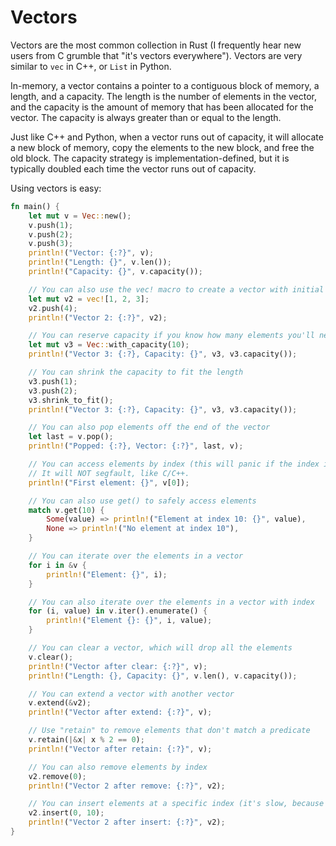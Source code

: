 # Vectors

Vectors are the most common collection in Rust (I frequently hear new users from C grumble that "it's vectors everywhere"). Vectors are very similar to `vec` in C++, or `List` in Python.

In-memory, a vector contains a pointer to a contiguous block of memory, a length, and a capacity. The length is the number of elements in the vector, and the capacity is the amount of memory that has been allocated for the vector. The capacity is always greater than or equal to the length.

Just like C++ and Python, when a vector runs out of capacity, it will allocate a new block of memory, copy the elements to the new block, and free the old block. The capacity strategy is implementation-defined, but it is typically doubled each time the vector runs out of capacity.

Using vectors is easy:

```rust
fn main() {
    let mut v = Vec::new();
    v.push(1);
    v.push(2);
    v.push(3);
    println!("Vector: {:?}", v);
    println!("Length: {}", v.len());
    println!("Capacity: {}", v.capacity());

    // You can also use the vec! macro to create a vector with initial values
    let mut v2 = vec![1, 2, 3];
    v2.push(4);
    println!("Vector 2: {:?}", v2); 

    // You can reserve capacity if you know how many elements you'll need
    let mut v3 = Vec::with_capacity(10);
    println!("Vector 3: {:?}, Capacity: {}", v3, v3.capacity());

    // You can shrink the capacity to fit the length
    v3.push(1);
    v3.push(2);
    v3.shrink_to_fit();
    println!("Vector 3: {:?}, Capacity: {}", v3, v3.capacity());

    // You can also pop elements off the end of the vector
    let last = v.pop();
    println!("Popped: {:?}, Vector: {:?}", last, v);

    // You can access elements by index (this will panic if the index is out of bounds)
    // It will NOT segfault, like C/C++.
    println!("First element: {}", v[0]);

    // You can also use get() to safely access elements
    match v.get(10) {
        Some(value) => println!("Element at index 10: {}", value),
        None => println!("No element at index 10"),
    }

    // You can iterate over the elements in a vector
    for i in &v {
        println!("Element: {}", i);
    }

    // You can also iterate over the elements in a vector with index
    for (i, value) in v.iter().enumerate() {
        println!("Element {}: {}", i, value);
    }

    // You can clear a vector, which will drop all the elements
    v.clear();
    println!("Vector after clear: {:?}", v);
    println!("Length: {}, Capacity: {}", v.len(), v.capacity());

    // You can extend a vector with another vector
    v.extend(&v2);
    println!("Vector after extend: {:?}", v);

    // Use "retain" to remove elements that don't match a predicate
    v.retain(|&x| x % 2 == 0);
    println!("Vector after retain: {:?}", v);

    // You can also remove elements by index
    v2.remove(0);
    println!("Vector 2 after remove: {:?}", v2);

    // You can insert elements at a specific index (it's slow, because it has to move elements around)
    v2.insert(0, 10);
    println!("Vector 2 after insert: {:?}", v2);
}
```
